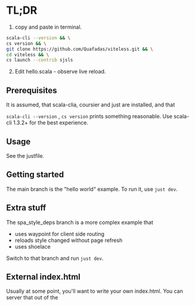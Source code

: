 # TL;DR

1. copy and paste in terminal.

```sh
scala-cli --version && \
cs version && \
git clone https://github.com/Quafadas/viteless.git && \
cd viteless && \
cs launch --contrib sjsls
```
2. Edit hello.scala - observe live reload.



## Prerequisites

It is assumed, that scala-clia, coursier and just are installed, and that

`scala-cli --version` ,  `cs version` prints something reasonable. Use scala-cli 1.3.2+ for the best experience.



## Usage

See the justfile.

## Getting started
The main branch is the "hello world" example. To run it, use `just dev`.

## Extra stuff
The spa_style_deps branch is a more complex example that
- uses waypoint for client side routing
- reloads style changed without page refresh
- uses shoelace

Switch to that branch and run `just dev`.

## External index.html
Usually at some point, you'll want to write your own index.html. You can server that out of the
